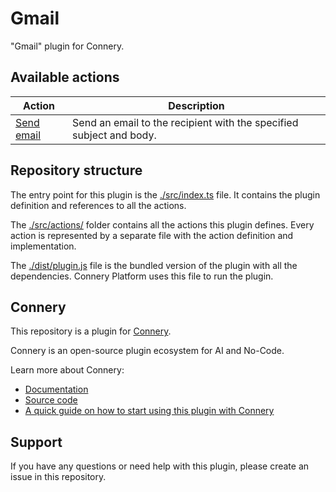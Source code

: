 # Gmail

"Gmail" plugin for Connery.

## Available actions

| Action                                  | Description                                                         |
| --------------------------------------- | ------------------------------------------------------------------- |
| [Send email](/src/actions/sendEmail.ts) | Send an email to the recipient with the specified subject and body. |

## Repository structure

The entry point for this plugin is the [./src/index.ts](/src/index.ts) file.
It contains the plugin definition and references to all the actions.

The [./src/actions/](/src/actions/) folder contains all the actions this plugin defines.
Every action is represented by a separate file with the action definition and implementation.

The [./dist/plugin.js](/dist/plugin.js) file is the bundled version of the plugin with all the dependencies.
Connery Platform uses this file to run the plugin.

## Connery

This repository is a plugin for [Connery](https://connery.io).

Connery is an open-source plugin ecosystem for AI and No-Code.

Learn more about Connery:

- [Documentation](https://docs.connery.io)
- [Source code](https://github.com/connery-io/connery)
- [A quick guide on how to start using this plugin with Connery](https://docs.connery.io/docs/quick-start)

## Support

If you have any questions or need help with this plugin, please create an issue in this repository.
